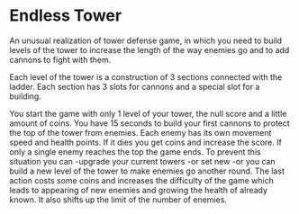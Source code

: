 # Endless Tower
An unusual realization of tower defense game, in which you need to build levels of the tower to increase the length of the way enemies go and to add cannons to fight with them.

Each level of the tower is a construction of 3 sections connected with the ladder.
Each section has 3 slots for cannons and a special slot for a building.

You start the game with only 1 level of your tower, the null score and a little amount of coins.
You have 15 seconds to build your first cannons to protect the top of the tower from enemies.
Each enemy has its own movement speed and health points. If it dies you get coins and increase the score.
If only a single enemy reaches the top the game ends.
To prevent this situation you can
-upgrade your current towers
-or set new
-or you can build a new level of the tower to make enemies go another round.
The last action costs some coins and increases the difficulty of the game which leads to appearing of new enemies and growing the health of already known. It also shifts up the limit of the number of enemies.

